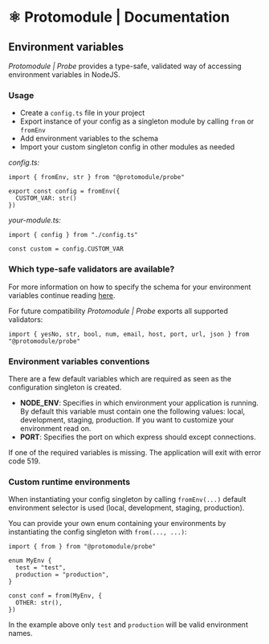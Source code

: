 # ⚛️ Protomodule | Documentation

## Environment variables

*Protomodule | Probe* provides a type-safe, validated way of accessing environment variables in NodeJS.

### Usage

 * Create a `config.ts` file in your project
 * Export instance of your config as a singleton module by calling `from` or `fromEnv`
 * Add environment variables to the schema
 * Import your custom singleton config in other modules as needed

_config.ts:_
```
import { fromEnv, str } from "@protomodule/probe"

export const config = fromEnv({
  CUSTOM_VAR: str()
})
```

_your-module.ts:_
```
import { config } from "./config.ts"

const custom = config.CUSTOM_VAR
```

### Which type-safe validators are available?

For more information on how to specify the schema for your environment variables continue reading [here](https://github.com/af/envalid).

For future compatibility *Protomodule | Probe* exports all supported validators:

```
import { yesNo, str, bool, num, email, host, port, url, json } from "@protomodule/probe"
```

### Environment variables conventions

There are a few default variables which are required as seen as the configuration singleton is created.

 * **NODE_ENV**: Specifies in which environment your application is running. By default this variable must contain one the following values: local, development, staging, production. If you want to customize your environment read on.
 * **PORT**: Specifies the port on which express should except connections. 

If one of the required variables is missing. The application will exit with error code 519.

### Custom runtime environments

When instantiating your config singleton by calling `fromEnv(...)` default environment selector is used (local, development, staging, production).

You can provide your own enum containing your environments by instantiating the config singleton with `from(..., ...)`:

```
import { from } from "@protomodule/probe"

enum MyEnv {
  test = "test",
  production = "production",
}

const conf = from(MyEnv, {
  OTHER: str(),
})
```

In the example above only `test` and `production` will be valid environment names.